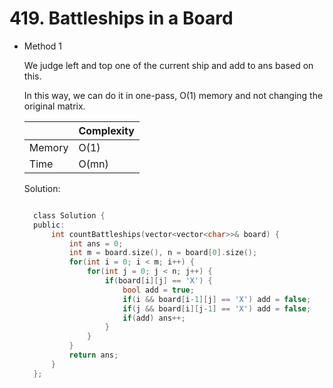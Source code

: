 # 419. Battleships in a Board

- Method 1

  We judge left and top one of the current ship and add to ans based on this.

  In this way, we can do it in one-pass, O(1) memory and not changing the original matrix.

  |        | Complexity |
  | ------ | ---------- |
  | Memory | O(1)       |
  | Time   | O(mn)      |

  Solution:

  ```h

    class Solution {
    public:
        int countBattleships(vector<vector<char>>& board) {
            int ans = 0;
            int m = board.size(), n = board[0].size();
            for(int i = 0; i < m; i++) {
                for(int j = 0; j < n; j++) {
                    if(board[i][j] == 'X') {
                        bool add = true;
                        if(i && board[i-1][j] == 'X') add = false;
                        if(j && board[i][j-1] == 'X') add = false;
                        if(add) ans++;
                    }
                }
            }
            return ans;
        }
    };

  ```

<!-- - Method 2

    This is another method.

    | |   Complexity  |
    | ----------- | ----------- |
    |  Memory     | O(n) |
    |      Time       |  O(n) |


    Solution:

    ``` h



    ```

- Additional Knowledge:

    Here are some additional knowledge.



<br> -->
